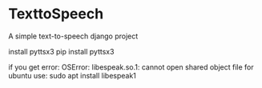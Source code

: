 # TexttoSpeech
A simple text-to-speech django project

install pyttsx3
pip install pyttsx3


if you get error:
  OSError: libespeak.so.1: cannot open shared object file
for ubuntu use: sudo apt install libespeak1
